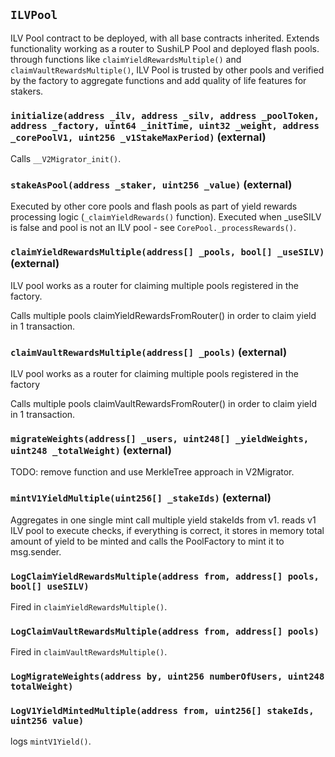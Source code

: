 ## `ILVPool`

ILV Pool contract to be deployed, with all base contracts inherited.
Extends functionality working as a router to SushiLP Pool and deployed flash pools.
through functions like `claimYieldRewardsMultiple()` and `claimVaultRewardsMultiple()`,
ILV Pool is trusted by other pools and verified by the factory to aggregate functions
and add quality of life features for stakers.

### `initialize(address _ilv, address _silv, address _poolToken, address _factory, uint64 _initTime, uint32 _weight, address _corePoolV1, uint256 _v1StakeMaxPeriod)` (external)

Calls `__V2Migrator_init()`.

### `stakeAsPool(address _staker, uint256 _value)` (external)

Executed by other core pools and flash pools
as part of yield rewards processing logic (`_claimYieldRewards()` function).
Executed when \_useSILV is false and pool is not an ILV pool -
see `CorePool._processRewards()`.

### `claimYieldRewardsMultiple(address[] _pools, bool[] _useSILV)` (external)

ILV pool works as a router for claiming multiple pools registered
in the factory.

Calls multiple pools claimYieldRewardsFromRouter() in order to claim yield
in 1 transaction.

### `claimVaultRewardsMultiple(address[] _pools)` (external)

ILV pool works as a router for claiming multiple pools registered
in the factory

Calls multiple pools claimVaultRewardsFromRouter() in order to claim yield
in 1 transaction.

### `migrateWeights(address[] _users, uint248[] _yieldWeights, uint248 _totalWeight)` (external)

TODO: remove function and use MerkleTree approach in V2Migrator.

### `mintV1YieldMultiple(uint256[] _stakeIds)` (external)

Aggregates in one single mint call multiple yield stakeIds from v1.
reads v1 ILV pool to execute checks, if everything is correct, it stores
in memory total amount of yield to be minted and calls the PoolFactory to mint
it to msg.sender.

### `LogClaimYieldRewardsMultiple(address from, address[] pools, bool[] useSILV)`

Fired in `claimYieldRewardsMultiple()`.

### `LogClaimVaultRewardsMultiple(address from, address[] pools)`

Fired in `claimVaultRewardsMultiple()`.

### `LogMigrateWeights(address by, uint256 numberOfUsers, uint248 totalWeight)`

### `LogV1YieldMintedMultiple(address from, uint256[] stakeIds, uint256 value)`

logs `mintV1Yield()`.

